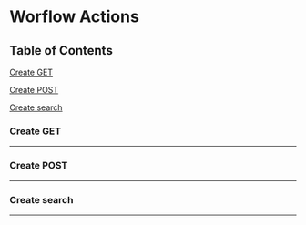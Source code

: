 # Worflow Actions

## Table of Contents

[Create GET](#create-get)

[Create POST](#create-post)

[Create search](#create-search)


### Create GET
------------



### Create POST
------------



### Create search
------------

